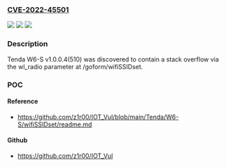 ### [CVE-2022-45501](https://cve.mitre.org/cgi-bin/cvename.cgi?name=CVE-2022-45501)
![](https://img.shields.io/static/v1?label=Product&message=n%2Fa&color=blue)
![](https://img.shields.io/static/v1?label=Version&message=n%2Fa&color=blue)
![](https://img.shields.io/static/v1?label=Vulnerability&message=n%2Fa&color=brighgreen)

### Description

Tenda W6-S v1.0.0.4(510) was discovered to contain a stack overflow via the wl_radio parameter at /goform/wifiSSIDset.

### POC

#### Reference
- https://github.com/z1r00/IOT_Vul/blob/main/Tenda/W6-S/wifiSSIDset/readme.md

#### Github
- https://github.com/z1r00/IOT_Vul

